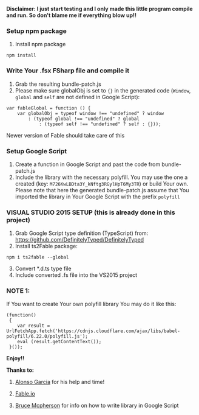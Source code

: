 ﻿**Disclaimer: I just start testing and I only made this little program compile and run. So don't blame me if everything blow up!!**

### Setup npm package
1. Install npm package
```
npm install
```
### Write Your .fsx FSharp file and compile it
1. Grab the resulting bundle-patch.js
2. Please make sure globalObj is set to ```{}``` in the generated code (```Window```, ```global``` and ```self``` are not defined in Google Script):
```
var fableGlobal = function () {
    var globalObj = typeof window !== "undefined" ? window
        : (typeof global !== "undefined" ? global
            : (typeof self !== "undefined" ? self : {}));
```
Newer version of Fable should take care of this

### Setup Google Script
1. Create a function in Google Script and past the code from bundle-patch.js
2. Include the library with the necessary polyfill. You may use the one a created (key: ```M726KwLBDta3Y_kNftg3RGylHpT6My3TR```) or build Your own.
   Please note that here the generated bundle-patch.js assume that You imported the library in Your Google Script with the prefix  ``` polyfill ```


### VISUAL STUDIO 2015 SETUP (this is already done in this project)
1. Grab Google Script type definition (TypeScript) from: https://github.com/DefinitelyTyped/DefinitelyTyped
2. Install ts2Fable package:
```
npm i ts2fable --global
```
3. Convert *.d.ts type file
4. Include converted .fs file into the VS2015 project

### NOTE 1:
If You want to create Your own polyfill library You may do it like this:
```
(function()
 {
    var result = UrlFetchApp.fetch('https://cdnjs.cloudflare.com/ajax/libs/babel-polyfill/6.22.0/polyfill.js');
    eval (result.getContentText());
 }());
```

__Enjoy!!__

__Thanks to:__

1. [Alonso Garcia](https://www.npmjs.com/~alfonsogarciacaro) for his help and time!

2. [Fable.io](http://http://fable.io/)

3. [Bruce Mcpherson](http://ramblings.mcpher.com/Home/excelquirks/gassnips/promisesappsscript) for info on how to write library in Google Script
